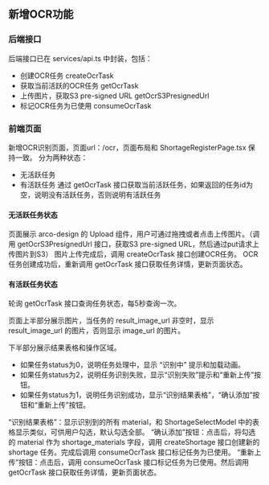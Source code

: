 ## 新增OCR功能

### 后端接口
后端接口已在 services/api.ts 中封装，包括：
- 创建OCR任务 createOcrTask
- 获取当前活跃的OCR任务 getOcrTask
- 上传图片，获取S3 pre-signed URL getOcrS3PresignedUrl
- 标记OCR任务为已使用 consumeOcrTask

### 前端页面
新增OCR识别页面，页面url：/ocr，页面布局和 ShortageRegisterPage.tsx 保持一致。
分为两种状态：
- 无活跃任务
- 有活跃任务
通过 getOcrTask 接口获取当前活跃任务，如果返回的任务id为空，说明没有活跃任务，否则说明有活跃任务

#### 无活跃任务状态
页面展示 arco-design 的 Upload 组件，用户可通过拖拽或者点击上传图片。（调用 getOcrS3PresignedUrl 接口，获取S3 pre-signed URL，然后通过put请求上传图片到S3）
图片上传完成后，调用 createOcrTask 接口创建OCR任务。
OCR任务创建成功后，重新调用 getOcrTask 接口获取任务详情，更新页面状态。

#### 有活跃任务状态
轮询 getOcrTask 接口查询任务状态，每5秒查询一次。

页面上半部分展示图片，当任务的 result_image_url 非空时，显示 result_image_url 的图片，否则显示 image_url 的图片。

下半部分展示结果表格和操作区域。
- 如果任务status为0，说明任务处理中，显示 “识别中” 提示和加载动画。
- 如果任务status为2，说明任务识别失败，显示“识别失败”提示和“重新上传”按钮。
- 如果任务status为1，说明任务识别成功，显示“识别结果表格”，“确认添加”按钮和“重新上传”按钮。

“识别结果表格”：显示识别到的所有 material，和 ShortageSelectModel 中的表格显示类似，可供用户勾选，默认勾选全部。
“确认添加”按钮：点击后，将勾选的 material 作为 shortage_materials 字段，调用 createShortage 接口创建新的 shortage 任务。完成后调用 consumeOcrTask 接口标记任务为已使用。
“重新上传”按钮：点击后，调用 consumeOcrTask 接口标记任务为已使用。然后调用 getOcrTask 接口获取任务详情，更新页面状态。



